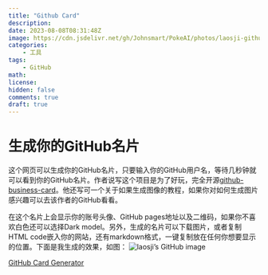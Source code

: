 ```yaml
---
title: "Github Card"
description: 
date: 2023-08-08T08:31:48Z
image: https://cdn.jsdelivr.net/gh/Johnsmart/PokeAI/photos/laosji-github-business-card.png
categories:
    - 工具
tags:
    - GitHub
math: 
license: 
hidden: false
comments: true
draft: true
---
```


# 生成你的GitHub名片


这个网页可以生成你的GitHub名片，只要输入你的GitHub用户名，等待几秒钟就可以看到你的GitHub名片。作者说写这个项目是为了好玩，完全开源[github-business-card](https://github.com/scastiel/github-business-card)。他还写可一个关于如果生成图像的教程，如果你对如何生成图片感兴趣可以去该作者的GitHub看看。

在这个名片上会显示你的账号头像、GitHub pages地址以及二维码，如果你不喜欢白色还可以选择Dark model。另外，生成的名片可以下载图片，或者复制HTML code嵌入你的网站，还有markdown格式，一键复制放在任何你想要显示的位置。下面是我生成的效果，如图：
![laosji’s GitHub image](https://scastiel.dev/api/image/laosji?dark)

[GitHub Card Generator](https://scastiel.dev/github-card/laosji)